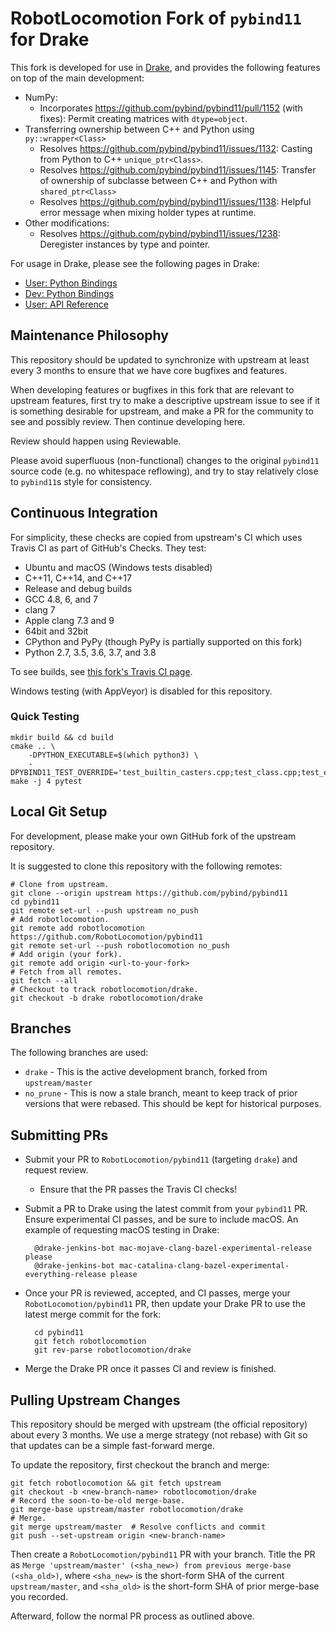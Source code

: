 # RobotLocomotion Fork of `pybind11` for Drake

This fork is developed for use in [Drake](drake.mit.edu/), and provides the
following features on top of the main development:

* NumPy:
  * Incorporates https://github.com/pybind/pybind11/pull/1152 (with fixes):
  Permit creating matrices with `dtype=object`.
* Transferring ownership between C++ and Python using `py::wrapper<Class>`
  * Resolves https://github.com/pybind/pybind11/issues/1132: Casting from Python to C++ `unique_ptr<Class>`.
  * Resolves https://github.com/pybind/pybind11/issues/1145: Transfer of
  ownership of subclasse between C++ and Python with `shared_ptr<Class>`
  * Resolves https://github.com/pybind/pybind11/issues/1138: Helpful error
  message when mixing holder types at runtime.
* Other modifications:
  * Resolves https://github.com/pybind/pybind11/issues/1238: Deregister
  instances by type and pointer.

For usage in Drake, please see the following pages in Drake:

* [User: Python Bindings](https://drake.mit.edu/python_bindings.html#using-the-python-bindings)
* [Dev: Python Bindings](https://drake.mit.edu/doxygen_cxx/group__python__bindings.html)
* [User: API Reference](https://drake.mit.edu/pydrake/index.html)

## Maintenance Philosophy

This repository should be updated to synchronize with upstream at least every 3
months to ensure that we have core bugfixes and features.

When developing features or bugfixes in this fork that are relevant to upstream
features, first try to make a descriptive upstream issue to see if it is
something desirable for upstream, and make a PR for the community to see and
possibly review. Then continue developing here.

Review should happen using Reviewable.

Please avoid superfluous (non-functional) changes to the original `pybind11`
source code (e.g. no whitespace reflowing), and try to stay relatively close to
`pybind11`s style for consistency.

## Continuous Integration

For simplicity, these checks are copied from upstream's CI which uses Travis
CI as part of GitHub's Checks. They test:

* Ubuntu and macOS (Windows tests disabled)
* C++11, C++14, and C++17
* Release and debug builds
* GCC 4.8, 6, and 7
* clang 7
* Apple clang 7.3 and 9
* 64bit and 32bit
* CPython and PyPy (though PyPy is partially supported on this fork)
* Python 2.7, 3.5, 3.6, 3.7, and 3.8

To see builds, see [this fork's Travis CI page](https://travis-ci.com/RobotLocomotion/pybind11/branches).

Windows testing (with AppVeyor) is disabled for this repository.

### Quick Testing

    mkdir build && cd build
    cmake .. \
        -DPYTHON_EXECUTABLE=$(which python3) \
        -DPYBIND11_TEST_OVERRIDE='test_builtin_casters.cpp;test_class.cpp;test_eigen.cpp;test_multiple_inheritance.cpp;test_ownership_transfer.cpp;test_smart_ptr.cpp'
    make -j 4 pytest

## Local Git Setup

For development, please make your own GitHub fork of the upstream repository.

It is suggested to clone this repository with the following remotes:

    # Clone from upstream.
    git clone --origin upstream https://github.com/pybind/pybind11
    cd pybind11
    git remote set-url --push upstream no_push
    # Add robotlocomotion.
    git remote add robotlocomotion https://github.com/RobotLocomotion/pybind11
    git remote set-url --push robotlocomotion no_push
    # Add origin (your fork).
    git remote add origin <url-to-your-fork>
    # Fetch from all remotes.
    git fetch --all
    # Checkout to track robotlocomotion/drake.
    git checkout -b drake robotlocomotion/drake

## Branches

The following branches are used:

* `drake` - This is the active development branch, forked from `upstream/master`
* `no_prune` - This is now a stale branch, meant to keep track of prior
versions that were rebased. This should be kept for historical purposes.

## Submitting PRs

* Submit your PR to `RobotLocomotion/pybind11` (targeting `drake`) and request
review.
  * Ensure that the PR passes the Travis CI checks!
* Submit a PR to Drake using the latest commit from your `pybind11` PR. Ensure
experimental CI passes, and be sure to include macOS. An example of requesting
macOS testing in Drake:

        @drake-jenkins-bot mac-mojave-clang-bazel-experimental-release please
        @drake-jenkins-bot mac-catalina-clang-bazel-experimental-everything-release please

* Once your PR is reviewed, accepted, and CI passes, merge your
`RobotLocomotion/pybind11` PR, then update your Drake PR to use the latest
merge commit for the fork:

        cd pybind11
        git fetch robotlocomotion
        git rev-parse robotlocomotion/drake

* Merge the Drake PR once it passes CI and review is finished.

## Pulling Upstream Changes

This repository should be merged with upstream (the official repository) about
every 3 months. We use a merge strategy (not rebase) with Git so that updates
can be a simple fast-forward merge.

To update the repository, first checkout the branch and merge:

    git fetch robotlocomotion && git fetch upstream
    git checkout -b <new-branch-name> robotlocomotion/drake
    # Record the soon-to-be-old merge-base.
    git merge-base upstream/master robotlocomotion/drake
    # Merge.
    git merge upstream/master  # Resolve conflicts and commit
    git push --set-upstream origin <new-branch-name>

Then create a `RobotLocomotion/pybind11` PR with your branch. Title the PR as
`Merge 'upstream/master' (<sha_new>) from previous merge-base (<sha_old>)`,
where `<sha_new>` is the short-form SHA of the current `upstream/master`, and
`<sha_old>` is the short-form SHA of prior merge-base you recorded.

Afterward, follow the normal PR process as outlined above.
